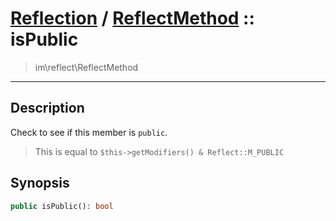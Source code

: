 # [Reflection](reflect.md) / [ReflectMethod](reflect-ReflectMethod.md) :: isPublic
 > im\reflect\ReflectMethod
____

## Description
Check to see if this member is `public`.

 > This is equal to `$this->getModifiers() & Reflect::M_PUBLIC`  

## Synopsis
```php
public isPublic(): bool
```
